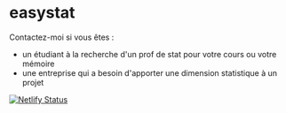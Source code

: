 # easy**stat**

Contactez-moi si vous êtes :

- un étudiant à la recherche d'un prof de stat pour votre cours ou votre mémoire
- une entreprise qui a besoin d'apporter une dimension statistique à un projet

[![Netlify Status](https://api.netlify.com/api/v1/badges/0c994d23-0a93-4da6-86a4-a3b5ce76a5d0/deploy-status)](https://app.netlify.com/sites/easystat/deploys)

